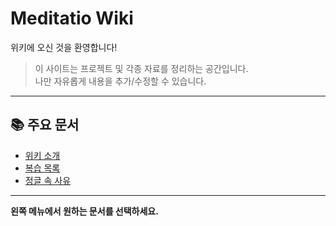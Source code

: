 # Meditatio Wiki

위키에 오신 것을 환영합니다!

> 이 사이트는 프로젝트 및 각종 자료를 정리하는 공간입니다.  
> 나만 자유롭게 내용을 추가/수정할 수 있습니다.

---

## 📚 주요 문서

- [위키 소개](docs/about)
- [복습 목록](docs/projects)
- [정글 속 사유](docs/thinking)

---

**왼쪽 메뉴에서 원하는 문서를 선택하세요.**
